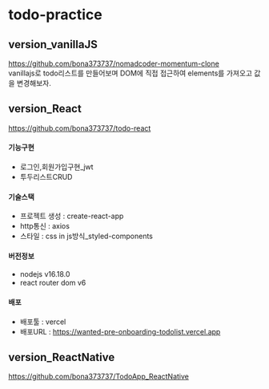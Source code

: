 # todo-practice

## version_vanillaJS
https://github.com/bona373737/nomadcoder-momentum-clone   
vanillajs로 todo리스트를 만들어보며 DOM에 직접 접근하여 elements를 가져오고 값을 변경해보자.

## version_React
https://github.com/bona373737/todo-react

#### 기능구현 
  - 로그인,회원가입구현_jwt   
  - 투두리스트CRUD 
#### 기술스택 
  - 프로젝트 생성 : create-react-app
  - http통신 : axios
  - 스타일 : css in js방식_styled-components
#### 버전정보 
  - nodejs v16.18.0
  - react router dom v6
#### 배포 
  - 배포툴 : vercel
  - 배포URL : https://wanted-pre-onboarding-todolist.vercel.app

## version_ReactNative
https://github.com/bona373737/TodoApp_ReactNative
